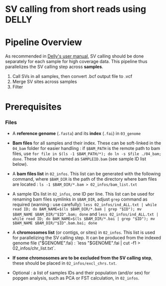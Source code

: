 # SV calling from short reads using **DELLY**

# Pipeline Overview

As recommended in [Delly's user manual](https://github.com/dellytools/delly#germline-sv-calling), SV calling should be done separately for each sample for high coverage data. This pipeline thus parallelizes the SV calling step across **samples**.

1. Call SVs in all samples, then convert .bcf output file to .vcf
2. Merge SV sites across samples
3. Filter


# Prerequisites

### Files 

* A **reference genome** (`.fasta`) and its **index** (`.fai`) in `03_genome`
* **Bam files** for all samples and their index. These can be soft-linked in the `04_bam` folder for easier handling : if `$BAM_PATH` is the remote path to bam files, use `for file in $(ls -1 $BAM_PATH/*); do ln -s $file ./04_bam; done`. These should be named as `SAMPLEID.bam` (see sample ID list below).
* A **bam files list** in `02_infos`. This list can be generated with the following command, where `$BAM_DIR` is the path of the directory where bam files are located : `ls -1 $BAM_DIR/*.bam > 02_infos/bam_list.txt`
* A sample IDs list in `02_infos`, one ID per line. This list can be used for renaming bam files symlinks in `$BAM_DIR`, adjust `grep` command as required (warning : use carefully): `less 02_infos/ind_ALL.txt | while read ID; do BAM_NAME=$(ls $BAM_DIR/*.bam | grep "$ID"); mv $BAM_NAME $BAM_DIR/"$ID".bam; done` and `less 02_infos/ind_ALL.txt | while read ID; do BAM_NAME=$(ls $BAM_DIR/*.bai | grep "$ID"); mv $BAM_NAME $BAM_DIR/"$ID".bam.bai; done`
* A **chromosomes list** (or contigs, or sites) in `02_infos`. This list is used for parallelizing the SV calling step. It can be produced from the indexed genome file ("$GENOME".fai) : `less "$GENOME".fai | cut -f1 > 02_infos/chr_list.txt`. 
* **If some chromosomes are to be excluded from the SV calling step**, these should be placed in `02_infos/excl_chrs.txt`.

* Optional : a list of samples IDs and their population (and/or sex) for popgen analysis, such as PCA or FST calculation, in `02_infos`. 


